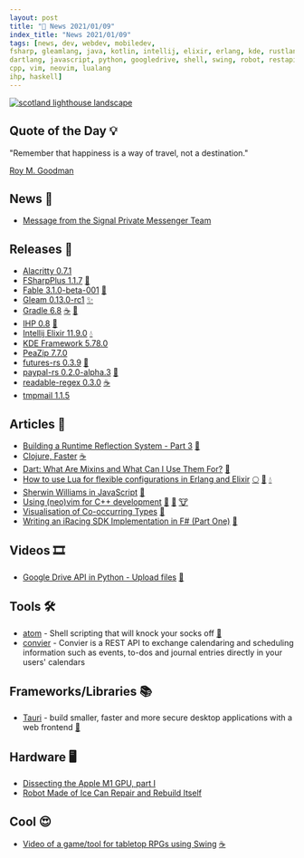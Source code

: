 ```yaml
---
layout: post
title: "📜 News 2021/01/09"
index_title: "News 2021/01/09"
tags: [news, dev, webdev, mobiledev,
fsharp, gleamlang, java, kotlin, intellij, elixir, erlang, kde, rustlang,
dartlang, javascript, python, googledrive, shell, swing, robot, restapi,
cpp, vim, neovim, lualang
ihp, haskell]
---
```


<a href="https://daily-tech-news.github.io/2021/01/09/news.html">
  <img src="https://user-images.githubusercontent.com/430272/104109208-6659a100-52aa-11eb-9d83-7376e38ef3ee.jpg"
     alt="scotland lighthouse landscape"
     class="image">
</a>

## Quote of the Day 💡

"Remember that happiness is a way of travel, not a destination."

[Roy M. Goodman](https://en.wikipedia.org/wiki/Roy_M._Goodman)

## News 📰

- [Message from the Signal Private Messenger Team](https://www.reddit.com/r/technology/comments/kt91qk/signal_private_messenger_team_here_we_support_an/)

## Releases 🥳

- [Alacritty 0.7.1](https://github.com/alacritty/alacritty/releases/tag/v0.7.1)
- [FSharpPlus 1.1.7](https://github.com/fsprojects/FSharpPlus/releases/tag/v1.1.7) [🔷](https://fsharp.org "#fsharp #dotnet")
- [Fable 3.1.0-beta-001](https://www.nuget.org/packages/Fable/3.1.0-beta-001) [🔷](https://fsharp.org "#fsharp #dotnet")
- [Gleam 0.13.0-rc1](https://github.com/gleam-lang/gleam/releases/tag/v0.13.0-rc1) [✨](https://gleam.run "#gleamlang")
- [Gradle 6.8](https://docs.gradle.org/6.8/release-notes.html) [☕️](https://www.java.com "#java") [🗼](https://kotlinlang.org "#kotlin")
- [IHP 0.8](https://twitter.com/digitallyinduce/status/1347904702281875464) [🎩](https://www.haskell.org "#haskell")
- [Intellij Elixir 11.9.0](https://elixirstatus.com/p/y1e44-intellij-elixir-v1190) [💧](https://elixir-lang.org "#elixirlang")
- [KDE Framework 5.78.0](https://kde.org/announcements/kde-frameworks-5.78.0/)
- [PeaZip 7.7.0](https://peazip.github.io/changelog.html)
- [futures-rs 0.3.9](https://github.com/rust-lang/futures-rs/releases/tag/0.3.9) [🦀](https://www.rust-lang.org "#rust")
- [paypal-rs 0.2.0-alpha.3](https://crates.io/crates/paypal-rs/0.2.0-alpha.3) [🦀](https://www.rust-lang.org "#rust")
- [readable-regex 0.3.0](https://github.com/ricoapon/readable-regex/releases/tag/v0.3.0) [☕️](https://www.java.com "#java")
- [tmpmail 1.1.5](https://www.reddit.com/r/linux/comments/ktbpg2/tmpmail_v115_now_supports_receiving_attachments/)

## Articles 📜

- [Building a Runtime Reflection System - Part 3](https://www.osohq.com/post/runtime-reflection-pt-3) [🦀](https://www.rust-lang.org "#rust")
- [Clojure, Faster](https://tech.redplanetlabs.com/2020/09/02/clojure-faster/) [☕️](https://www.java.com "#java")
- [Dart: What Are Mixins and What Can I Use Them For?](https://hackernoon.com/dart-what-are-mixins-and-what-can-i-use-them-for-ujal31is) [🎯](https://dart.dev "#dartlang")
- [How to use Lua for flexible configurations in Erlang and Elixir](https://www.erlang-solutions.com/blog/how-to-use-lua-for-flexible-configurations-in-erlang-and-elixir.html) [🌕](https://www.lua.org "#lua") [📡](https://www.erlang.org "#erlang") [💧](https://elixir-lang.org "#elixirlang")
- [Sherwin Williams in JavaScript](https://www.userbugreport.com/blog/sherwin-williams-js/) [🔶](https://www.ecma-international.org "#javascript")
- [Using (neo)vim for C++ development](https://idie.ru/posts/vim-modern-cpp) [🍃](https://www.vim.org "#vim") [🍃](https://neovim.io "#neovim") [🐮](https://isocpp.org "#cpp")
- [Visualisation of Co-occurring Types](https://datacrayon.com/posts/programming/rust-notebooks/visualisation-of-co-occurring-types/) [🦀](https://www.rust-lang.org "#rust")
- [Writing an iRacing SDK Implementation in F# (Part One)](https://markjames.dev/2021-01-08-writing-an-iracing-sdk-implementation-fsharp/) [🔷](https://fsharp.org "#fsharp #dotnet")

## Videos 🎞

- [Google Drive API in Python - Upload files](https://www.youtube.com/watch?v=cCKPjW5JwKo) [🐍](https://www.python.org "#python")

## Tools 🛠

- [atom](https://github.com/adam-mcdaniel/atom) - Shell scripting that will knock your socks off [🐚](https://www.gnu.org/software/bash "#bash #shell")
- [convier](https://convier.me/) - Convier is a REST API to exchange calendaring and scheduling information such as events, to-dos and journal entries directly in your users' calendars

## Frameworks/Libraries 📚

- [Tauri](https://tauri.studio/en/) - build smaller, faster and more secure desktop applications with a web frontend [🦀](https://www.rust-lang.org "#rust")

## Hardware 🖥

- [Dissecting the Apple M1 GPU, part I](https://rosenzweig.io/blog/asahi-gpu-part-1.html)
- [Robot Made of Ice Can Repair and Rebuild Itself](https://www.freethink.com/articles/robot-made-of-ice)

## Cool 😍

- [Video of a game/tool for tabletop RPGs using Swing](https://www.reddit.com/r/java/comments/ktr7u9/i_have_seen_a_lot_of_posts_asking_about_java_and/) [☕️](https://www.java.com "#java")


